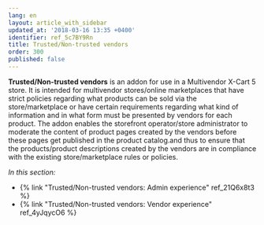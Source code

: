 ```yaml
---
lang: en
layout: article_with_sidebar
updated_at: '2018-03-16 13:35 +0400'
identifier: ref_5c7BY9Rn
title: Trusted/Non-trusted vendors
order: 300
published: false
---
```

**Trusted/Non-trusted vendors** is an addon for use in a Multivendor X-Cart 5 store. It is intended for multivendor stores/online marketplaces that have strict policies regarding what products can be sold via the store/marketplace or have certain requirements regarding what kind of information and in what form must be presented by vendors for each product. The addon enables the storefront operator/store administrator to moderate the content of product pages created by the vendors before these pages get published in the product catalog.and thus to ensure that the products/product descriptions created by the vendors are in compliance with the existing store/marketplace rules or policies.

_In this section:_
   
   * {% link "Trusted/Non-trusted vendors: Admin experience" ref_21Q6x8t3 %}
   * {% link "Trusted/Non-trusted vendors: Vendor experience" ref_4yJqycO6 %}
   